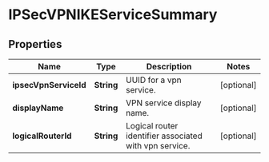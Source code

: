 # IPSecVPNIKEServiceSummary

## Properties
Name | Type | Description | Notes
------------ | ------------- | ------------- | -------------
**ipsecVpnServiceId** | **String** | UUID for a vpn service. |  [optional]
**displayName** | **String** | VPN service display name. |  [optional]
**logicalRouterId** | **String** | Logical router identifier associated with vpn service. |  [optional]
